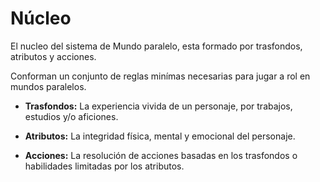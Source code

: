 
Núcleo
======

El nucleo del sistema de Mundo paralelo, esta formado por trasfondos, atributos y acciones.

Conforman un conjunto de reglas minímas necesarias para jugar a rol en mundos paralelos.

- **Trasfondos:** La experiencia vivida de un personaje, por trabajos, estudios y/o aficiones.

- **Atributos:** La integridad física, mental y emocional del personaje.

- **Acciones:** La resolución de acciones basadas en los trasfondos o habilidades limitadas por los atributos.
